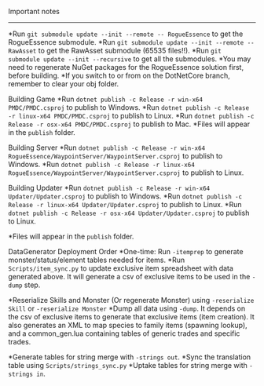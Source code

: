 Important notes

---


*Run `git submodule update --init --remote -- RogueEssence` to get the RogueEssence submodule.
*Run `git submodule update --init --remote -- RawAsset` to get the RawAsset submodule (65535 files!!).
*Run `git submodule update --init --recursive` to get all the submodules.
*You may need to regenerate NuGet packages for the RogueEssence solution first, before building.
*If you switch to or from on the DotNetCore branch, remember to clear your obj folder.

Building Game
*Run `dotnet publish -c Release -r win-x64 PMDC/PMDC.csproj` to publish to Windows.
*Run `dotnet publish -c Release -r linux-x64 PMDC/PMDC.csproj` to publish to Linux.
*Run `dotnet publish -c Release -r osx-x64 PMDC/PMDC.csproj` to publish to Mac.
*Files will appear in the `publish` folder.

Building Server
*Run `dotnet publish -c Release -r win-x64 RogueEssence/WaypointServer/WaypointServer.csproj` to publish to Windows.
*Run `dotnet publish -c Release -r linux-x64 RogueEssence/WaypointServer/WaypointServer.csproj` to publish to Linux.

Building Updater
*Run `dotnet publish -c Release -r win-x64 Updater/Updater.csproj` to publish to Windows.
*Run `dotnet publish -c Release -r linux-x64 Updater/Updater.csproj` to publish to Linux.
*Run `dotnet publish -c Release -r osx-x64 Updater/Updater.csproj` to publish to Linux.

*Files will appear in the `publish` folder.

DataGenerator Deployment Order
*One-time: Run `-itemprep` to generate monster/status/element tables needed for items.
*Run `Scripts/item_sync.py` to update exclusive item spreadsheet with data generated above. It will generate a csv of exclusive items to be used in the `-dump` step.

*Reserialize Skills and Monster (Or regenerate Monster) using `-reserialize Skill` or `-reserialize Monster`
*Dump all data using `-dump`.  It depends on the csv of exclusive items to generate that exclusive items (item creation). It also generates an XML to map species to family items (spawning lookup), and a common_gen.lua containing tables of generic trades and specific trades.

*Generate tables for string merge with `-strings out`.
*Sync the translation table using `Scripts/strings_sync.py`
*Uptake tables for string merge with `-strings in`.